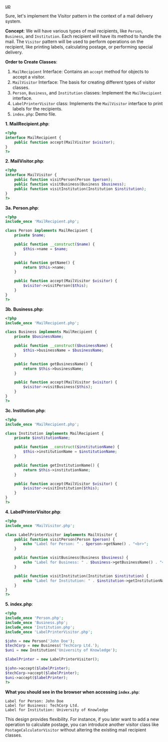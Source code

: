[up](../README.md)

Sure, let's implement the Visitor pattern in the context of a mail delivery system.

**Concept**:
We will have various types of mail recipients, like `Person`, `Business`, and `Institution`. Each recipient will have its method to handle the mail. The `Visitor` pattern will be used to perform operations on the recipient, like printing labels, calculating postage, or performing special delivery.

**Order to Create Classes**:

1. `MailRecipient` Interface: Contains an `accept` method for objects to accept a visitor.
2. `MailVisitor` Interface: The basis for creating different types of visitor classes.
3. `Person`, `Business`, and `Institution` classes: Implement the `MailRecipient` interface.
4. `LabelPrinterVisitor` class: Implements the `MailVisitor` interface to print labels for the recipients.
5. `index.php`: Demo file.

**1. MailRecipient.php**:
```php
<?php
interface MailRecipient {
    public function accept(MailVisitor $visitor);
}
?>
```

**2. MailVisitor.php**:
```php
<?php
interface MailVisitor {
    public function visitPerson(Person $person);
    public function visitBusiness(Business $business);
    public function visitInstitution(Institution $institution);
}
?>
```

**3a. Person.php**:
```php
<?php
include_once 'MailRecipient.php';

class Person implements MailRecipient {
    private $name;

    public function __construct($name) {
        $this->name = $name;
    }

    public function getName() {
        return $this->name;
    }

    public function accept(MailVisitor $visitor) {
        $visitor->visitPerson($this);
    }
}
?>
```

**3b. Business.php**:
```php
<?php
include_once 'MailRecipient.php';

class Business implements MailRecipient {
    private $businessName;

    public function __construct($businessName) {
        $this->businessName = $businessName;
    }

    public function getBusinessName() {
        return $this->businessName;
    }

    public function accept(MailVisitor $visitor) {
        $visitor->visitBusiness($this);
    }
}
?>
```

**3c. Institution.php**:
```php
<?php
include_once 'MailRecipient.php';

class Institution implements MailRecipient {
    private $institutionName;

    public function __construct($institutionName) {
        $this->institutionName = $institutionName;
    }

    public function getInstitutionName() {
        return $this->institutionName;
    }

    public function accept(MailVisitor $visitor) {
        $visitor->visitInstitution($this);
    }
}
?>
```

**4. LabelPrinterVisitor.php**:
```php
<?php
include_once 'MailVisitor.php';

class LabelPrinterVisitor implements MailVisitor {
    public function visitPerson(Person $person) {
        echo "Label for Person: " . $person->getName() . "<br>";
    }

    public function visitBusiness(Business $business) {
        echo "Label for Business: " . $business->getBusinessName() . "<br>";
    }

    public function visitInstitution(Institution $institution) {
        echo "Label for Institution: " . $institution->getInstitutionName() . "<br>";
    }
}
?>
```

**5. index.php**:
```php
<?php
include_once 'Person.php';
include_once 'Business.php';
include_once 'Institution.php';
include_once 'LabelPrinterVisitor.php';

$john = new Person('John Doe');
$techCorp = new Business('TechCorp Ltd.');
$uni = new Institution('University of Knowledge');

$labelPrinter = new LabelPrinterVisitor();

$john->accept($labelPrinter);
$techCorp->accept($labelPrinter);
$uni->accept($labelPrinter);
?>
```

**What you should see in the browser when accessing `index.php`**:

```
Label for Person: John Doe
Label for Business: TechCorp Ltd.
Label for Institution: University of Knowledge
```

This design provides flexibility. For instance, if you later want to add a new operation to calculate postage, you can introduce another visitor class like `PostageCalculatorVisitor` without altering the existing mail recipient classes.
